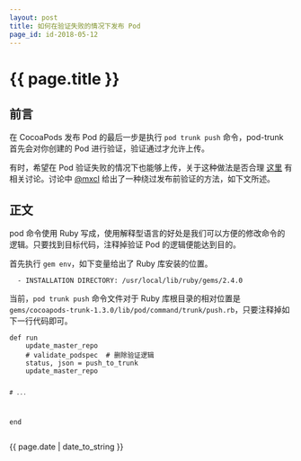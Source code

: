 ```yaml
---
layout: post
title: 如何在验证失败的情况下发布 Pod
page_id: id-2018-05-12
---
```


# {{ page.title }}

## 前言

在 CocoaPods 发布 Pod 的最后一步是执行 `pod trunk push` 命令，pod-trunk 首先会对你创建的 Pod 进行验证，验证通过才允许上传。

有时，希望在 Pod 验证失败的情况下也能够上传，关于这种做法是否合理 <a href="https://github.com/CocoaPods/CocoaPods/issues/5801" target="_blank">这里</a> 有相关讨论。讨论中 <a href="https://github.com/mxcl" target="_blank">@mxcl</a> 给出了一种绕过发布前验证的方法，如下文所述。

## 正文

pod 命令使用 Ruby 写成，使用解释型语言的好处是我们可以方便的修改命令的逻辑。只要找到目标代码，注释掉验证 Pod 的逻辑便能达到目的。

首先执行 `gem env`，如下变量给出了 Ruby 库安装的位置。

<div class="code"><pre><code>  - INSTALLATION DIRECTORY: /usr/local/lib/ruby/gems/2.4.0
</code></pre></div>

当前，`pod trunk push` 命令文件对于 Ruby 库根目录的相对位置是 `gems/cocoapods-trunk-1.3.0/lib/pod/command/trunk/push.rb`，只要注释掉如下一行代码即可。

<div class="code"><pre><code>def run
    update_master_repo
    # validate_podspec  # 删除验证逻辑
    status, json = push_to_trunk
    update_master_repo

    # ...
end
</code></pre></div>

{{ page.date | date_to_string }}
